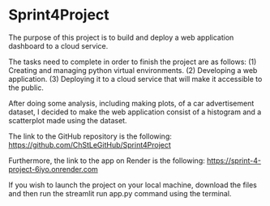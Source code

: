 # Sprint4Project
The purpose of this project is to build and deploy a web application dashboard to a cloud service. 

The tasks need to complete in order to finish the project are as follows:
(1) Creating and managing python virtual environments.
(2) Developing a web application.
(3) Deploying it to a cloud service that will make it accessible to the public.

After doing some analysis, including making plots, of a car advertisement dataset, I decided to make the web application consist of a histogram and a scatterplot made using the dataset.

The link to the GitHub repository is the following: 
https://github.com/ChStLeGitHub/Sprint4Project

Furthermore, the link to the app on Render is the following:
https://sprint-4-project-6iyo.onrender.com

If you wish to launch the project on your local machine, download the files and then run the streamlit run app.py command using the terminal.
